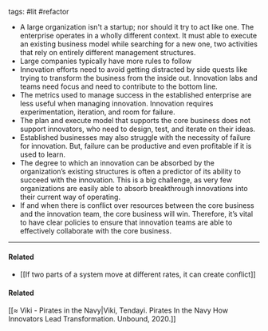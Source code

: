 tags: #lit #refactor 

- A large organization isn't a startup; nor should it try to act like one. The enterprise operates in a wholly different context. It must able to execute an existing business model while searching for a new one, two activities that rely on entirely different management structures. 
- Large companies typically have more rules to follow
- Innovation efforts need to avoid getting distracted by side quests like trying to transform the business from the inside out. Innovation labs and teams need focus and need to contribute to the bottom line. 
- The metrics used to manage success in the established enterprise are less useful when managing innovation. Innovation requires experimentation, iteration, and room for failure. 
- The plan and execute model that supports the core business does not support innovators, who need to design, test, and iterate on their ideas. 
- Established businesses may also struggle with the necessity of failure for innovation. But, failure can be productive and even profitable if it is used to learn.
- The degree to which an innovation can be absorbed by the organization’s existing structures is often a predictor of its ability to succeed with the innovation. This is a big challenge, as very few organizations are easily able to absorb breakthrough innovations into their current way of operating. 
- If and when there is conflict over resources between the core business and the innovation team, the core business will win. Therefore, it’s vital to have clear policies to ensure that innovation teams are able to effectively collaborate with the core business. 

---
#### Related
- [[If two parts of a system move at different rates, it can create conflict]]

#### Related
[[≈ Viki - Pirates in the Navy|Viki, Tendayi. Pirates In the Navy How Innovators Lead Transformation. Unbound, 2020.]]
